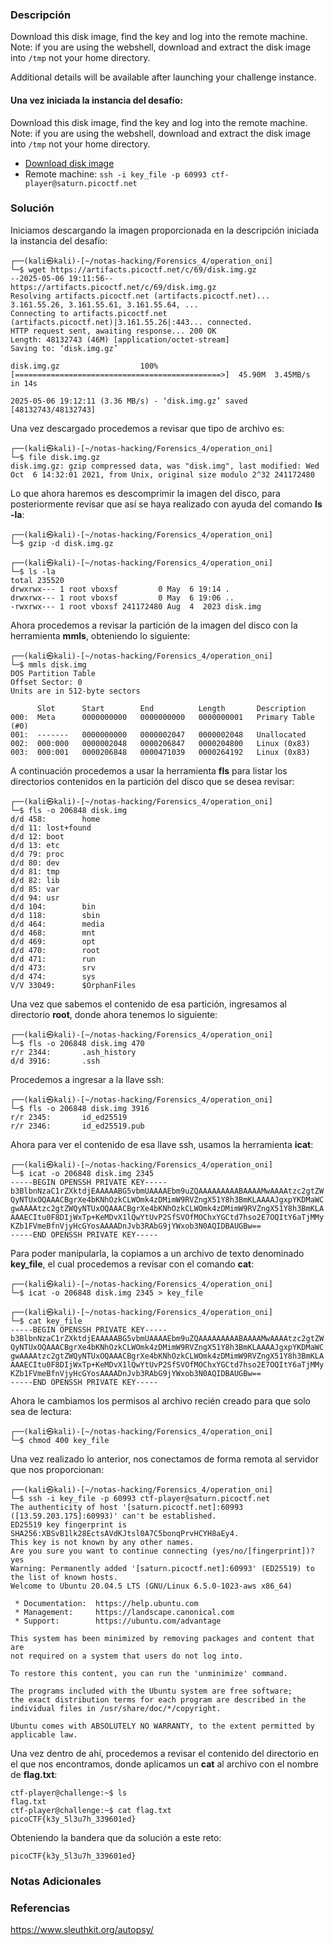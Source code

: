 ### Descripción
Download this disk image, find the key and log into the remote machine. Note: if you are using the webshell, download and extract the disk image into `/tmp` not your home directory.

Additional details will be available after launching your challenge instance.
#### Una vez iniciada la instancia del desafío:
Download this disk image, find the key and log into the remote machine. Note: if you are using the webshell, download and extract the disk image into `/tmp` not your home directory.

- [Download disk image](https://artifacts.picoctf.net/c/69/disk.img.gz)
- Remote machine: `ssh -i key_file -p 60993 ctf-player@saturn.picoctf.net`
### Solución
Iniciamos descargando la imagen proporcionada en la descripción iniciada la instancia del desafío:

```shell
┌──(kali㉿kali)-[~/notas-hacking/Forensics_4/operation_oni]
└─$ wget https://artifacts.picoctf.net/c/69/disk.img.gz    
--2025-05-06 19:11:56--  https://artifacts.picoctf.net/c/69/disk.img.gz
Resolving artifacts.picoctf.net (artifacts.picoctf.net)... 3.161.55.26, 3.161.55.61, 3.161.55.64, ...
Connecting to artifacts.picoctf.net (artifacts.picoctf.net)|3.161.55.26|:443... connected.
HTTP request sent, awaiting response... 200 OK
Length: 48132743 (46M) [application/octet-stream]
Saving to: ‘disk.img.gz’

disk.img.gz                  100%[==============================================>]  45.90M  3.45MB/s    in 14s     

2025-05-06 19:12:11 (3.36 MB/s) - ‘disk.img.gz’ saved [48132743/48132743]
```

Una vez descargado procedemos a revisar que tipo de archivo es:

```shell
┌──(kali㉿kali)-[~/notas-hacking/Forensics_4/operation_oni]
└─$ file disk.img.gz 
disk.img.gz: gzip compressed data, was "disk.img", last modified: Wed Oct  6 14:32:01 2021, from Unix, original size modulo 2^32 241172480
```

Lo que ahora haremos es descomprimir la imagen del disco, para posteriormente revisar que así se haya realizado con ayuda del comando **ls -la**:

```shell
┌──(kali㉿kali)-[~/notas-hacking/Forensics_4/operation_oni]
└─$ gzip -d disk.img.gz 

┌──(kali㉿kali)-[~/notas-hacking/Forensics_4/operation_oni]
└─$ ls -la
total 235520
drwxrwx--- 1 root vboxsf         0 May  6 19:14 .
drwxrwx--- 1 root vboxsf         0 May  6 19:06 ..
-rwxrwx--- 1 root vboxsf 241172480 Aug  4  2023 disk.img
```

Ahora procedemos a revisar la partición de la imagen del disco con la herramienta **mmls**, obteniendo lo siguiente:

```shell
┌──(kali㉿kali)-[~/notas-hacking/Forensics_4/operation_oni]
└─$ mmls disk.img           
DOS Partition Table
Offset Sector: 0
Units are in 512-byte sectors

      Slot      Start        End          Length       Description
000:  Meta      0000000000   0000000000   0000000001   Primary Table (#0)
001:  -------   0000000000   0000002047   0000002048   Unallocated
002:  000:000   0000002048   0000206847   0000204800   Linux (0x83)
003:  000:001   0000206848   0000471039   0000264192   Linux (0x83)
```

A continuación procedemos a usar la herramienta **fls** para listar los directorios contenidos en la partición del disco que se desea revisar:

```shell
┌──(kali㉿kali)-[~/notas-hacking/Forensics_4/operation_oni]
└─$ fls -o 206848 disk.img                                          
d/d 458:        home
d/d 11: lost+found
d/d 12: boot
d/d 13: etc
d/d 79: proc
d/d 80: dev
d/d 81: tmp
d/d 82: lib
d/d 85: var
d/d 94: usr
d/d 104:        bin
d/d 118:        sbin
d/d 464:        media
d/d 468:        mnt
d/d 469:        opt
d/d 470:        root
d/d 471:        run
d/d 473:        srv
d/d 474:        sys
V/V 33049:      $OrphanFiles
```

Una vez que sabemos el contenido de esa partición, ingresamos al directorio **root**, donde ahora tenemos lo siguiente:

```shell
┌──(kali㉿kali)-[~/notas-hacking/Forensics_4/operation_oni]
└─$ fls -o 206848 disk.img 470
r/r 2344:       .ash_history
d/d 3916:       .ssh
```

Procedemos a ingresar a la llave ssh:

```shell
┌──(kali㉿kali)-[~/notas-hacking/Forensics_4/operation_oni]
└─$ fls -o 206848 disk.img 3916
r/r 2345:       id_ed25519
r/r 2346:       id_ed25519.pub
```

Ahora para ver el contenido de esa llave ssh, usamos la herramienta **icat**:

```shell
┌──(kali㉿kali)-[~/notas-hacking/Forensics_4/operation_oni]
└─$ icat -o 206848 disk.img 2345 
-----BEGIN OPENSSH PRIVATE KEY-----
b3BlbnNzaC1rZXktdjEAAAAABG5vbmUAAAAEbm9uZQAAAAAAAAABAAAAMwAAAAtzc2gtZW
QyNTUxOQAAACBgrXe4bKNhOzkCLWOmk4zDMimW9RVZngX51Y8h3BmKLAAAAJgxpYKDMaWC
gwAAAAtzc2gtZWQyNTUxOQAAACBgrXe4bKNhOzkCLWOmk4zDMimW9RVZngX51Y8h3BmKLA
AAAECItu0F8DIjWxTp+KeMDvX1lQwYtUvP2SfSVOfMOChxYGCtd7hso2E7OQItY6aTjMMy
KZb1FVmeBfnVjyHcGYosAAAADnJvb3RAbG9jYWxob3N0AQIDBAUGBw==
-----END OPENSSH PRIVATE KEY-----
```

Para poder manipularla, la copiamos a un archivo de texto denominado **key_file**,
el cual procedemos a revisar con el comando **cat**:

```shell
┌──(kali㉿kali)-[~/notas-hacking/Forensics_4/operation_oni]
└─$ icat -o 206848 disk.img 2345 > key_file

┌──(kali㉿kali)-[~/notas-hacking/Forensics_4/operation_oni]
└─$ cat key_file    
-----BEGIN OPENSSH PRIVATE KEY-----
b3BlbnNzaC1rZXktdjEAAAAABG5vbmUAAAAEbm9uZQAAAAAAAAABAAAAMwAAAAtzc2gtZW
QyNTUxOQAAACBgrXe4bKNhOzkCLWOmk4zDMimW9RVZngX51Y8h3BmKLAAAAJgxpYKDMaWC
gwAAAAtzc2gtZWQyNTUxOQAAACBgrXe4bKNhOzkCLWOmk4zDMimW9RVZngX51Y8h3BmKLA
AAAECItu0F8DIjWxTp+KeMDvX1lQwYtUvP2SfSVOfMOChxYGCtd7hso2E7OQItY6aTjMMy
KZb1FVmeBfnVjyHcGYosAAAADnJvb3RAbG9jYWxob3N0AQIDBAUGBw==
-----END OPENSSH PRIVATE KEY-----
```

Ahora le cambiamos los permisos al archivo recién creado para que solo sea de lectura:

```
┌──(kali㉿kali)-[~/notas-hacking/Forensics_4/operation_oni]
└─$ chmod 400 key_file 
```

Una vez realizado lo anterior, nos conectamos de forma remota al servidor que nos proporcionan:

```shell
┌──(kali㉿kali)-[~/notas-hacking/Forensics_4/operation_oni]
└─$ ssh -i key_file -p 60993 ctf-player@saturn.picoctf.net
The authenticity of host '[saturn.picoctf.net]:60993 ([13.59.203.175]:60993)' can't be established.
ED25519 key fingerprint is SHA256:XBSvB1lk28EctsAVdKJtsl0A7C5bonqPrvHCYH8aEy4.
This key is not known by any other names.
Are you sure you want to continue connecting (yes/no/[fingerprint])? yes
Warning: Permanently added '[saturn.picoctf.net]:60993' (ED25519) to the list of known hosts.
Welcome to Ubuntu 20.04.5 LTS (GNU/Linux 6.5.0-1023-aws x86_64)

 * Documentation:  https://help.ubuntu.com
 * Management:     https://landscape.canonical.com
 * Support:        https://ubuntu.com/advantage

This system has been minimized by removing packages and content that are
not required on a system that users do not log into.

To restore this content, you can run the 'unminimize' command.

The programs included with the Ubuntu system are free software;
the exact distribution terms for each program are described in the
individual files in /usr/share/doc/*/copyright.

Ubuntu comes with ABSOLUTELY NO WARRANTY, to the extent permitted by
applicable law.
```

Una vez dentro de ahí, procedemos a revisar el contenido del directorio en el que nos encontramos, donde aplicamos un **cat** al archivo con el nombre de **flag.txt**:

```shell
ctf-player@challenge:~$ ls
flag.txt
ctf-player@challenge:~$ cat flag.txt 
picoCTF{k3y_5l3u7h_339601ed}
```

Obteniendo la bandera que da solución a este reto:

```
picoCTF{k3y_5l3u7h_339601ed}
```
### Notas Adicionales

### Referencias
https://www.sleuthkit.org/autopsy/